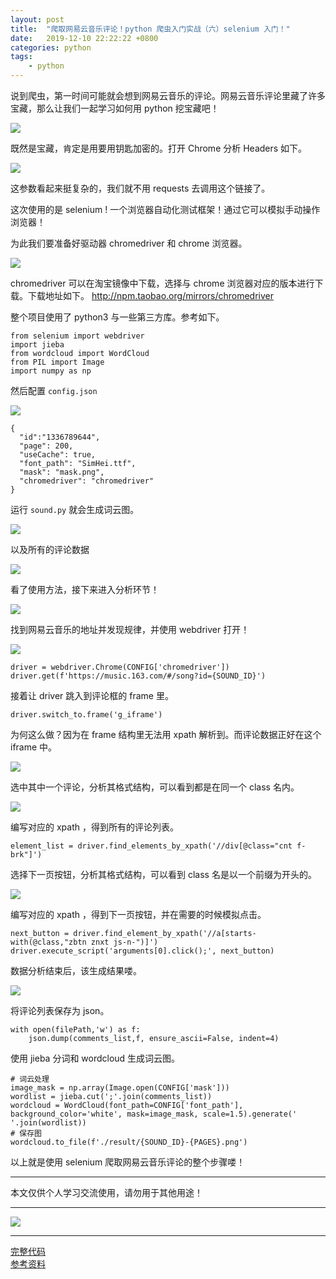 ```yaml
---
layout: post
title:  "爬取网易云音乐评论！python 爬虫入门实战（六）selenium 入门！"
date:   2019-12-10 22:22:22 +0800
categories: python
tags:
    - python
---
```


说到爬虫，第一时间可能就会想到网易云音乐的评论。网易云音乐评论里藏了许多宝藏，那么让我们一起学习如何用 python 挖宝藏吧！

![](/img/in-post/201912/10-01.png)  

既然是宝藏，肯定是用要用钥匙加密的。打开 Chrome 分析 Headers 如下。

![](/img/in-post/201912/10-02.png)  

这参数看起来挺复杂的，我们就不用 requests 去调用这个链接了。

这次使用的是 selenium ! 一个浏览器自动化测试框架！通过它可以模拟手动操作浏览器！

为此我们要准备好驱动器 chromedriver 和 chrome 浏览器。

![](/img/in-post/201912/10-03.png)  


chromedriver 可以在淘宝镜像中下载，选择与 chrome 浏览器对应的版本进行下载。下载地址如下。
http://npm.taobao.org/mirrors/chromedriver


整个项目使用了 python3 与一些第三方库。参考如下。

```
from selenium import webdriver
import jieba
from wordcloud import WordCloud
from PIL import Image
import numpy as np
```

然后配置 `config.json`  

![](/img/in-post/201912/10-04.png)  

```
{
  "id":"1336789644",
  "page": 200,
  "useCache": true,
  "font_path": "SimHei.ttf",
  "mask": "mask.png",
  "chromedriver": "chromedriver"
}
```

运行 `sound.py` 就会生成词云图。

![](/img/in-post/201912/10-05.png)  

以及所有的评论数据

![](/img/in-post/201912/10-06.png)  

看了使用方法，接下来进入分析环节！

![](/img/in-post/201912/10-07.png)  

找到网易云音乐的地址并发现规律，并使用 webdriver 打开！

![](/img/in-post/201912/10-08.png)  

```
driver = webdriver.Chrome(CONFIG['chromedriver'])
driver.get(f'https://music.163.com/#/song?id={SOUND_ID}')
```

接着让 driver 跳入到评论框的 frame 里。

```
driver.switch_to.frame('g_iframe')
```

为何这么做？因为在 frame 结构里无法用 xpath 解析到。而评论数据正好在这个 iframe 中。

![](/img/in-post/201912/10-09.png)  

选中其中一个评论，分析其格式结构，可以看到都是在同一个 class 名内。

![](/img/in-post/201912/10-10.png)  

编写对应的 xpath ，得到所有的评论列表。

```
element_list = driver.find_elements_by_xpath('//div[@class="cnt f-brk"]')
```

选择下一页按钮，分析其格式结构，可以看到 class 名是以一个前缀为开头的。

![](/img/in-post/201912/10-11.png)  

编写对应的 xpath ，得到下一页按钮，并在需要的时候模拟点击。

```
next_button = driver.find_element_by_xpath('//a[starts-with(@class,"zbtn znxt js-n-")]')
driver.execute_script('arguments[0].click();', next_button)
```

数据分析结束后，该生成结果喽。

![](/img/in-post/201912/10-12.png)  

将评论列表保存为 json。

```
with open(filePath,'w') as f:
    json.dump(comments_list,f, ensure_ascii=False, indent=4)
```

使用 jieba 分词和 wordcloud 生成词云图。

```
# 词云处理
image_mask = np.array(Image.open(CONFIG['mask']))
wordlist = jieba.cut(';'.join(comments_list))
wordcloud = WordCloud(font_path=CONFIG['font_path'], background_color='white', mask=image_mask, scale=1.5).generate(' '.join(wordlist))
# 保存图
wordcloud.to_file(f'./result/{SOUND_ID}-{PAGES}.png')
```

以上就是使用 selenium 爬取网易云音乐评论的整个步骤喽！


---  

本文仅供个人学习交流使用，请勿用于其他用途！

--- 

![](/img/in-post/bottom.png)  

---  

[完整代码](https://github.com/baiyuwubing/python-exercise/tree/master/py3/sound163)   
[参考资料](https://mp.weixin.qq.com/s/uHIIMKqeNLhjkntY0MALcg)  